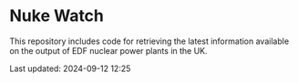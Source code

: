 # Nuke Watch

This repository includes code for retrieving the latest information available on the output of EDF nuclear power plants in the UK.

Last updated: 2024-09-12 12:25